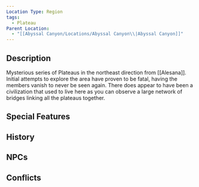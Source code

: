 ```yaml
---
Location Type: Region
tags:
  - Plateau
Parent Location:
  - "[[Abyssal Canyon/Locations/Abyssal Canyon\\|Abyssal Canyon]]"
---
```

## Description

Mysterious series of Plateaus in the northeast direction from [[Alesana]]. Initial attempts to explore the area have proven to be fatal, having the members vanish to never be seen again. There does appear to have been a civilization that used to live here as you can observe a large network of bridges linking all the plateaus together.

## Special Features

## History

## NPCs

## Conflicts
